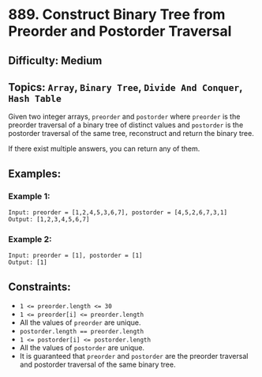 # 889. Construct Binary Tree from Preorder and Postorder Traversal

## Difficulty: Medium
## Topics: `Array`, `Binary Tree`, `Divide And Conquer`, `Hash Table`

Given two integer arrays, `preorder` and `postorder` where `preorder` is the preorder traversal of a binary tree of distinct values and `postorder` is the postorder traversal of the same tree, reconstruct and return the binary tree.

If there exist multiple answers, you can return any of them.

## Examples:
### Example 1:
```
Input: preorder = [1,2,4,5,3,6,7], postorder = [4,5,2,6,7,3,1]
Output: [1,2,3,4,5,6,7]
```

### Example 2:
```
Input: preorder = [1], postorder = [1]
Output: [1]
```

## Constraints:
* `1 <= preorder.length <= 30`
* `1 <= preorder[i] <= preorder.length`
* All the values of `preorder` are unique.
* `postorder.length == preorder.length`
* `1 <= postorder[i] <= postorder.length`
* All the values of `postorder` are unique.
* It is guaranteed that `preorder` and `postorder` are the preorder traversal and postorder traversal of the same binary tree.
